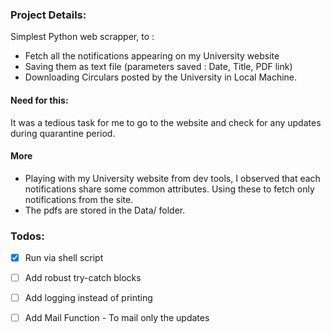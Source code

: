 ### Project Details:
Simplest Python web scrapper, to :
- Fetch all the notifications appearing on my University website
- Saving them as text file (parameters saved : Date, Title, PDF link) 
- Downloading Circulars posted by the University in Local Machine.

#### Need for this:
It was a tedious task for me to go to the website and check for any updates during quarantine period.

#### More
- Playing with my University website from dev tools, I observed that each notifications share some common attributes. Using these to fetch only notifications from the site.
- The pdfs are stored in the Data/ folder.

### Todos:
- [x] Run via shell script
- [ ] Add robust try-catch blocks
- [ ] Add logging instead of printing
- [ ] Add Mail Function - To mail only the updates


